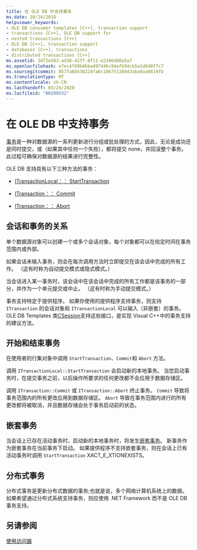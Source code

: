 ```yaml
---
title: 在 OLE DB 中支持事务
ms.date: 10/24/2018
helpviewer_keywords:
- OLE DB consumer templates [C++], transaction support
- transactions [C++], OLE DB support for
- nested transactions [C++]
- OLE DB [C++], transaction support
- databases [C++], transactions
- distributed transactions [C++]
ms.assetid: 3d72e583-ad38-42ff-8f11-e2166d60a5a7
ms.openlocfilehash: e7ec4f69b4bba497446c94afb94cb5a1d648f7c7
ms.sourcegitcommit: 857fa6b530224fa6c18675138043aba9aa0619fb
ms.translationtype: MT
ms.contentlocale: zh-CN
ms.lasthandoff: 03/24/2020
ms.locfileid: "80209532"
---
```

# <a name="supporting-transactions-in-ole-db"></a>在 OLE DB 中支持事务

[事务](../../data/transactions-mfc-data-access.md)是一种对数据源的一系列更新进行分组或批处理的方式，因此，无论是成功还是同时提交，或（如果其中任何一个失败），都将提交 none，并回滚整个事务。 此过程可确保对数据源的结果进行完整性。

OLE DB 支持具有以下三种方法的事务：

- [ITransactionLocal：： StartTransaction](/previous-versions/windows/desktop/ms709786(v=vs.85))

- [ITransaction：： Commit](/previous-versions/windows/desktop/ms713008(v=vs.85))

- [ITransaction：： Abort](/previous-versions/windows/desktop/ms709833(v=vs.85))

## <a name="relationship-of-sessions-and-transactions"></a>会话和事务的关系

单个数据源对象可以创建一个或多个会话对象，每个对象都可以在给定时间在事务范围内或外部。

如果会话未输入事务，则会在每次调用方法时立即提交在该会话中完成的所有工作。 （这有时称为自动提交模式或隐式模式。）

当会话进入某一事务时，该会话中在该会话中完成的所有工作都是该事务的一部分，并作为一个单元提交或中止。 （这有时称为手动提交模式。）

事务支持特定于提供程序。 如果你使用的提供程序支持事务，则支持 `ITransaction` 的会话对象和 `ITransactionLocal` 可以输入（非嵌套）的事务。 OLE DB Templates 类[CSession](../../data/oledb/csession-class.md)支持这些接口，是实现 Visual C++中的事务支持的建议方法。

## <a name="starting-and-ending-the-transaction"></a>开始和结束事务

在使用者的行集对象中调用 `StartTransaction`、`Commit`和 `Abort` 方法。

调用 `ITransactionLocal::StartTransaction` 会启动新的本地事务。 当您启动事务时，在提交事务之前，以后操作所要求的任何更改都不会应用于数据存储区。

调用 `ITransaction::Commit` 或 `ITransaction::Abort` 终止事务。 `Commit` 导致将事务范围内的所有更改应用到数据存储区。 `Abort` 导致在事务范围内进行的所有更改都将被取消，并且数据存储会处于事务启动前的状态。

## <a name="nested-transactions"></a>嵌套事务

当会话上已存在活动事务时，启动新的本地事务时，将发生[嵌套事务](/previous-versions/windows/desktop/ms716985(v=vs.85))。 新事务作为嵌套事务在当前事务下启动。 如果提供程序不支持嵌套事务，则在会话上已有活动事务时调用 `StartTransaction` XACT_E_XTIONEXISTS。

## <a name="distributed-transactions"></a>分布式事务

分布式事务是更新分布式数据的事务;也就是说，多个网络计算机系统上的数据。 如果希望通过分布式系统支持事务，则应使用 .NET Framework 而不是 OLE DB 事务支持。

## <a name="see-also"></a>另请参阅

[使用访问器](../../data/oledb/using-accessors.md)
